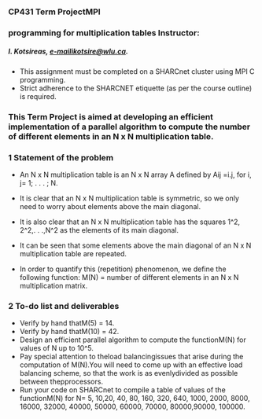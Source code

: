 ### CP431 Term ProjectMPI 
### programming for multiplication tables Instructor: 
##### I. Kotsireas, e-mailikotsire@wlu.ca.
- This assignment must be completed on a SHARCnet cluster using MPI C programming.
- Strict adherence to the SHARCNET etiquette (as per the course outline) is required.

### This Term Project is aimed at developing an efficient implementation of a parallel algorithm to compute the number of different elements in an N x N multiplication table.


### 1  Statement of the problem

- An N x N multiplication table is an N x N array A defined by Aij =i.j, for i, j= 1; . . . ; N. 
- It is clear that an N x N multiplication table is symmetric, so we only need to worry about elements above the main diagonal.

- It is also clear that an N x N multiplication table has the squares 1^2, 2^2,. . .,N^2 as the elements of its main diagonal.
- It can be seen that some elements above the main diagonal of an N x N multiplication table are repeated.
- In order to quantify this (repetition) phenomenon, we define the following function: M(N) = number of different elements in an N x N multiplication matrix.

### 2   To-do list and deliverables
- Verify by hand thatM(5) = 14.
- Verify by hand thatM(10) = 42.
- Design an efficient parallel algorithm to compute the functionM(N) for values of N up to 10^5.
- Pay special attention to theload balancingissues that arise during the computation of M(N).You will need to come up with an effective load balancing scheme, so that the work is as evenlydivided as possible between thepprocessors.
- Run your code on SHARCnet to compile a table of values of the functionM(N) for N= 5, 10,20, 40, 80, 160, 320, 640, 1000, 2000, 8000, 16000, 32000, 40000, 50000, 60000, 70000, 80000,90000, 100000.
